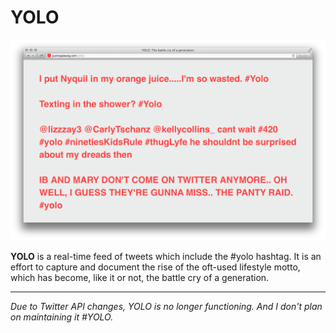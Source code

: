 # YOLO

![YOLO screenshot](yolo-screenshot.png)

**YOLO** is a real-time feed of tweets which include the #yolo hashtag. It is an effort to capture and document the rise of the oft-used lifestyle motto, which has become, like it or not, the battle cry of a generation.

---
*Due to Twitter API changes, YOLO is no longer functioning. And I don't plan on maintaining it #YOLO.*